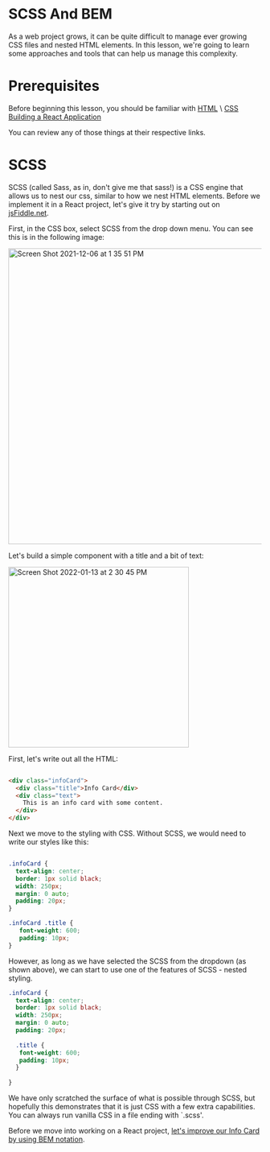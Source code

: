 # SCSS And BEM

As a web project grows, it can be quite difficult to manage ever growing CSS files and nested HTML elements. In this lesson, we're going to learn some approaches and tools that can help us manage this complexity.

# Prerequisites

Before beginning this lesson, you should be familiar with
[HTML](https://github.com/joinpursuit/Pursuit-Core-Web/tree/master/html_css_dom/html_introduction_combined) \ 
[CSS](https://github.com/joinpursuit/Pursuit-Core-Web/tree/master/html_css_dom/css_intro) \
[Building a React Application](https://github.com/joinpursuit/Pursuit-Core-Web/blob/master/react/README.md) 

You can review any of those things at their respective links.

# SCSS

SCSS (called Sass, as in, don't give me that sass!) is a CSS engine that allows us to nest our css, similar to how we nest HTML elements. Before we implement it in a React project, let's give it try by starting out on [jsFiddle.net](https://www.jsfiddle.net). 

First, in the CSS box, select SCSS from the drop down menu. You can see this is in the following image:

<img width="588" alt="Screen Shot 2021-12-06 at 1 35 51 PM" src="https://user-images.githubusercontent.com/692461/144902723-c5ef5cb0-a45d-4beb-a81a-c76937524416.png">

Let's build a simple component with a title and a bit of text:

<img width="359" alt="Screen Shot 2022-01-13 at 2 30 45 PM" src="https://user-images.githubusercontent.com/692461/149396750-ca0c3e22-7715-452a-bdcb-96228b952e73.png">

First, let's write out all the HTML:

``` HTML

<div class="infoCard">
  <div class="title">Info Card</div>
  <div class="text"> 
    This is an info card with some content.
  </div>
</div>

```

Next we move to the styling with CSS. Without SCSS, we would need to write our styles like this: 

``` CSS 

.infoCard {
  text-align: center;
  border: 1px solid black;
  width: 250px;
  margin: 0 auto;
  padding: 20px;
}

.infoCard .title {
   font-weight: 600;
   padding: 10px;
}
```

However, as long as we have selected the SCSS from the dropdown (as shown above), we can start to use one of the features of SCSS - nested styling.

``` CSS
.infoCard {
  text-align: center;
  border: 1px solid black;
  width: 250px;
  margin: 0 auto;
  padding: 20px;
  
  .title {
   font-weight: 600;
   padding: 10px;
  }
  
}
```

We have only scratched the surface of what is possible through SCSS, but hopefully this demonstrates that it is just CSS with a few extra capabilities. You can always run vanilla CSS in a file ending with `.scss'. 

Before we move into working on a React project, [let's improve our Info Card by using BEM notation](https://github.com/werner33/AdvancedBasicsForWeb/blob/main/UsingBEM).

